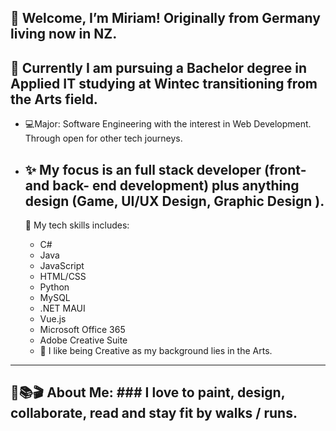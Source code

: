 👋
Welcome, I’m Miriam!
Originally from Germany living now in NZ.
 -
👀 Currently I am pursuing a Bachelor degree in Applied IT studying at Wintec transitioning from the Arts field.
-
- 💻Major: Software Engineering with the interest in Web Development. Through open for other tech journeys.
  
- ✨ My focus is an full stack developer (front- and back- end development) plus anything design (Game, UI/UX Design,
  Graphic Design ).
  -
  🧩 My tech skills includes:
  - C#
  - Java
  - JavaScript
  - HTML/CSS
  - Python
  - MySQL
  - .NET MAUI
  - Vue.js
  - Microsoft Office 365
  - Adobe Creative Suite
  - 🎨 I like being Creative as my background lies in the Arts.
  
**********************************************************************************************************************************************
🏹📚🎬 About Me: ### I love to paint, design, collaborate, read and stay fit by walks / runs.
-

